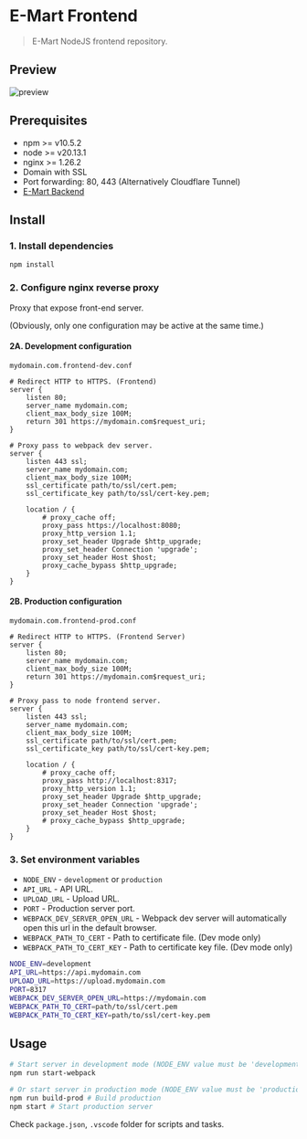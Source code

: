 # E-Mart Frontend

> E-Mart NodeJS frontend repository.

## Preview

![preview](https://github.com/user-attachments/assets/490d3993-f4df-4e6f-a676-e60b1aa6f3ea)

## Prerequisites

- npm >= v10.5.2
- node >= v20.13.1
- nginx >= 1.26.2
- Domain with SSL
- Port forwarding: 80, 443 (Alternatively Cloudflare Tunnel)
- [E-Mart Backend](https://github.com/0xF5T9/E-Mart-backend)

## Install

### 1. Install dependencies

```shell
npm install
```

### 2. Configure nginx reverse proxy

Proxy that expose front-end server.

(Obviously, only one configuration may be active at the same time.)

#### 2A. Development configuration

`mydomain.com.frontend-dev.conf`

```plain
# Redirect HTTP to HTTPS. (Frontend)
server {
    listen 80;
    server_name mydomain.com;
    client_max_body_size 100M;
    return 301 https://mydomain.com$request_uri;
}

# Proxy pass to webpack dev server.
server {
    listen 443 ssl;
    server_name mydomain.com;
    client_max_body_size 100M;
    ssl_certificate path/to/ssl/cert.pem;
    ssl_certificate_key path/to/ssl/cert-key.pem;

    location / {
        # proxy_cache off;
        proxy_pass https://localhost:8080;
        proxy_http_version 1.1;
        proxy_set_header Upgrade $http_upgrade;
        proxy_set_header Connection 'upgrade';
        proxy_set_header Host $host;
        proxy_cache_bypass $http_upgrade;
    }
}
```

#### 2B. Production configuration

`mydomain.com.frontend-prod.conf`

```plain
# Redirect HTTP to HTTPS. (Frontend Server)
server {
    listen 80;
    server_name mydomain.com;
    client_max_body_size 100M;
    return 301 https://mydomain.com$request_uri;
}

# Proxy pass to node frontend server.
server {
    listen 443 ssl;
    server_name mydomain.com;
    client_max_body_size 100M;
    ssl_certificate path/to/ssl/cert.pem;
    ssl_certificate_key path/to/ssl/cert-key.pem;

    location / {
        # proxy_cache off;
        proxy_pass http://localhost:8317;
        proxy_http_version 1.1;
        proxy_set_header Upgrade $http_upgrade;
        proxy_set_header Connection 'upgrade';
        proxy_set_header Host $host;
        # proxy_cache_bypass $http_upgrade;
    }
}
```

### 3. Set environment variables

- `NODE_ENV` - `development` or `production`
- `API_URL` - API URL.
- `UPLOAD_URL` - Upload URL.
- `PORT` - Production server port.
- `WEBPACK_DEV_SERVER_OPEN_URL` - Webpack dev server will automatically open this url in the default browser.
- `WEBPACK_PATH_TO_CERT` - Path to certificate file. (Dev mode only)
- `WEBPACK_PATH_TO_CERT_KEY` - Path to certificate key file. (Dev mode only)

```bash
NODE_ENV=development
API_URL=https://api.mydomain.com
UPLOAD_URL=https://upload.mydomain.com
PORT=8317
WEBPACK_DEV_SERVER_OPEN_URL=https://mydomain.com
WEBPACK_PATH_TO_CERT=path/to/ssl/cert.pem
WEBPACK_PATH_TO_CERT_KEY=path/to/ssl/cert-key.pem
```

## Usage

```bash
# Start server in development mode (NODE_ENV value must be 'development')
npm run start-webpack

# Or start server in production mode (NODE_ENV value must be 'production')
npm run build-prod # Build production
npm start # Start production server
```

Check `package.json`, `.vscode` folder for scripts and tasks.
